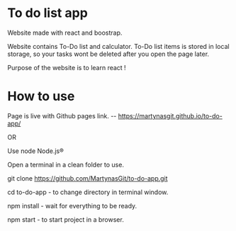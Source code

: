 # To do list app

Website made with react and boostrap.

Website contains To-Do list and calculator.
To-Do list items is stored in local storage, so your tasks wont be deleted after you open the page later.

Purpose of the website is to learn react !


# How to use

Page is live with Github pages link. -- https://martynasgit.github.io/to-do-app/

OR

Use node Node.js®

Open a terminal in a clean folder to use.

git clone https://github.com/MartynasGit/to-do-app.git

cd to-do-app - to change directory in terminal window.

npm install - wait for everything to be ready.

npm start - to start project in a browser.
